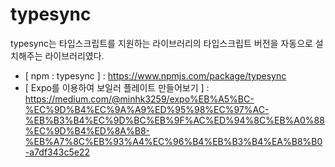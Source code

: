# typesync

typesync는 타입스크립트를 지원하는 라이브러리의 타입스크립트 버전을 자동으로 설치해주는 라이브러리였다.

- [ npm : typesync ] : https://www.npmjs.com/package/typesync
- [ Expo를 이용하여 보일러 플레이트 만들어보기 ] : https://medium.com/@minhk3259/expo%EB%A5%BC-%EC%9D%B4%EC%9A%A9%ED%95%98%EC%97%AC-%EB%B3%B4%EC%9D%BC%EB%9F%AC%ED%94%8C%EB%A0%88%EC%9D%B4%ED%8A%B8-%EB%A7%8C%EB%93%A4%EC%96%B4%EB%B3%B4%EA%B8%B0-a7df343c5e22
